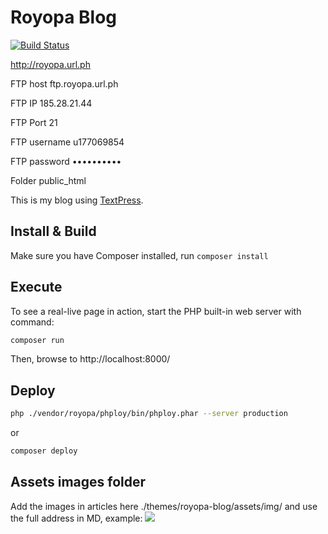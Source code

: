 # Royopa Blog

[![Build Status](https://travis-ci.org/royopa/royopa-blog.svg?branch=master)](https://travis-ci.org/royopa/royopa-blog)

http://royopa.url.ph

FTP host      ftp.royopa.url.ph

FTP IP        185.28.21.44

FTP Port      21

FTP username  u177069854

FTP password  ••••••••••

Folder        public_html

This is my blog using [TextPress](http://textpress.shameerc.com).

## Install & Build

Make sure you have Composer installed, run `composer install`

## Execute

To see a real-live page in action, start the PHP built-in web server with
command:

```sh
composer run
```

Then, browse to http://localhost:8000/

## Deploy

```sh
php ./vendor/royopa/phploy/bin/phploy.phar --server production
```
or

```sh
composer deploy
```

## Assets images folder

Add the images in articles here ./themes/royopa-blog/assets/img/
and use the full address in MD, example: ![](http://www.royopa.url.ph/themes/royopa-blog/assets/img/embargo-simples.png) 
